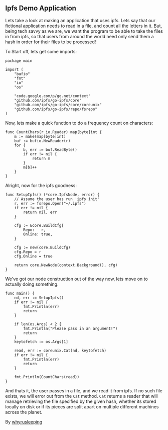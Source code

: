 ## Ipfs Demo Application
Lets take a look at making an application that uses ipfs. Lets say that our
fictional application needs to read in a file, and count all the letters in
it. But, being tech savvy as we are, we want the program to be able to take the
files in from ipfs, so that users from around the world need only send them a
hash in order for their files to be processed!

To Start off, lets get some imports:
```
package main

import (
	"bufio"
	"fmt"
	"io"
	"os"

	"code.google.com/p/go.net/context"
	"github.com/ipfs/go-ipfs/core"
	"github.com/ipfs/go-ipfs/core/coreunix"
	"github.com/ipfs/go-ipfs/repo/fsrepo"
)
```


Now, lets make a quick function to do a frequency count on characters:

```
func CountChars(r io.Reader) map[byte]int {
	m := make(map[byte]int)
	buf := bufio.NewReader(r)
	for {
		b, err := buf.ReadByte()
		if err != nil {
			return m
		}
		m[b]++
	}
}
```

Alright, now for the ipfs goodness:

```
func SetupIpfs() (*core.IpfsNode, error) {
	// Assume the user has run 'ipfs init'
	r, err := fsrepo.Open("~/.ipfs")
	if err != nil {
		return nil, err
	}

	cfg := &core.BuildCfg{
		Repo:   r,
		Online: true,
	}

	cfg := new(core.BuildCfg)
	cfg.Repo = r
	cfg.Online = true

	return core.NewNode(context.Background(), cfg)
}
```

We've got our node construction out of the way now, lets move on to actually
doing something.

```
func main() {
	nd, err := SetupIpfs()
	if err != nil {
		fmt.Println(err)
		return
	}

	if len(os.Args) < 2 {
		fmt.Println("Please pass in an argument!")
		return
	}
	keytofetch := os.Args[1]

	read, err := coreunix.Cat(nd, keytofetch)
	if err != nil {
		fmt.Println(err)
		return
	}

	fmt.Println(CountChars(read))
}
```

And thats it, the user passes in a file, and we read it from ipfs. If no such
file exists, we will error out from the `Cat` method. `Cat` returns a reader
that will manage retrieving the file specified by the given hash, whether its
stored locally on disk or if its pieces are split apart on multiple different
machines across the planet.

By [whyrusleeping](http://github.com/whyrusleeping)
